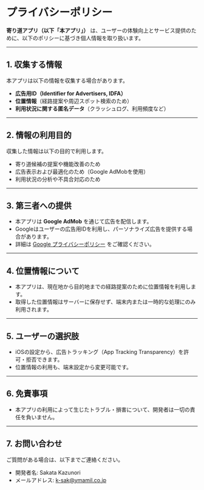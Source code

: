 # プライバシーポリシー

**寄り道アプリ（以下「本アプリ」）** は、ユーザーの体験向上とサービス提供のために、以下のポリシーに基づき個人情報を取り扱います。

---

## 1. 収集する情報

本アプリは以下の情報を収集する場合があります。

- **広告用ID（Identifier for Advertisers, IDFA）**
- **位置情報**（経路提案や周辺スポット検索のため）
- **利用状況に関する匿名データ**（クラッシュログ、利用頻度など）

---

## 2. 情報の利用目的

収集した情報は以下の目的で利用します。

- 寄り道候補の提案や機能改善のため
- 広告表示および最適化のため（Google AdMobを使用）
- 利用状況の分析や不具合対応のため

---

## 3. 第三者への提供

- 本アプリは **Google AdMob** を通じて広告を配信します。
- Googleはユーザーの広告用IDを利用し、パーソナライズ広告を提供する場合があります。
- 詳細は [Google プライバシーポリシー](https://policies.google.com/technologies/ads?hl=ja) をご確認ください。

---

## 4. 位置情報について

- 本アプリは、現在地から目的地までの経路提案のために位置情報を利用します。
- 取得した位置情報はサーバーに保存せず、端末内または一時的な処理にのみ利用されます。

---

## 5. ユーザーの選択肢

- iOSの設定から、広告トラッキング（App Tracking Transparency）を許可・拒否できます。
- 位置情報の利用も、端末設定から変更可能です。

---

## 6. 免責事項

- 本アプリの利用によって生じたトラブル・損害について、開発者は一切の責任を負いません。

---

## 7. お問い合わせ

ご質問がある場合は、以下までご連絡ください。

- 開発者名: Sakata Kazunori
- メールアドレス: [k](mailto:sakata1977@gmail.com)-sak@ymamil.co.jp
